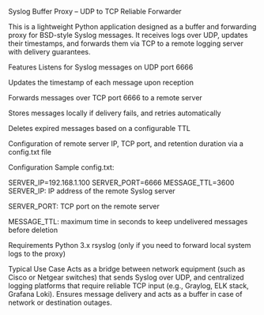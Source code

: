 Syslog Buffer Proxy – UDP to TCP Reliable Forwarder

This is a lightweight Python application designed as a buffer and forwarding proxy for BSD-style Syslog messages. It receives logs over UDP, updates their timestamps, and forwards them via TCP to a remote logging server with delivery guarantees.

Features
Listens for Syslog messages on UDP port 6666

Updates the timestamp of each message upon reception

Forwards messages over TCP port 6666 to a remote server

Stores messages locally if delivery fails, and retries automatically

Deletes expired messages based on a configurable TTL

Configuration of remote server IP, TCP port, and retention duration via a config.txt file

Configuration
Sample config.txt:

SERVER_IP=192.168.1.100
SERVER_PORT=6666
MESSAGE_TTL=3600
SERVER_IP: IP address of the remote Syslog server

SERVER_PORT: TCP port on the remote server

MESSAGE_TTL: maximum time in seconds to keep undelivered messages before deletion


Requirements
Python 3.x
rsyslog (only if you need to forward local system logs to the proxy)

Typical Use Case
Acts as a bridge between network equipment (such as Cisco or Netgear switches) that sends Syslog over UDP, and centralized logging platforms that require reliable TCP input (e.g., Graylog, ELK stack, Grafana Loki). Ensures message delivery and acts as a buffer in case of network or destination outages.
